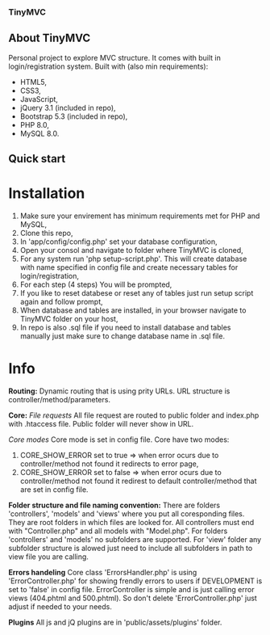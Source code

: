 ### TinyMVC

## About TinyMVC

Personal project to explore MVC structure. It comes with built in login/registration system. Built with (also min requirements):

- HTML5,
- CSS3,
- JavaScript,
- jQuery 3.1 (included in repo),
- Bootstrap 5.3 (included in repo),
- PHP 8.0,
- MySQL 8.0.

## Quick start

# Installation

1. Make sure your envirement has minimum requirements met for PHP and MySQL,
2. Clone this repo,
3. In 'app/config/config.php' set your database configuration,
4. Open your consol and navigate to folder where TinyMVC is cloned,
5. For any system run 'php setup-script.php'. This will create database with name specified in config file and create necessary tables for login/registration,
6. For each step (4 steps) You will be prompted,
7. If you like to reset databese or reset any of tables just run setup script again and follow prompt,
8. When database and tables are installed, in your browser navigate to TinyMVC folder on your host,
9. In repo is also .sql file if you need to install database and tables manually just make sure to change database name in .sql file.

# Info

**Routing:**
Dynamic routing that is using prity URLs. URL structure is controller/method/parameters.

**Core:**
_File requests_
All file request are routed to public folder and index.php with .htaccess file. Public folder will never show in URL.

_Core modes_
Core mode is set in config file. Core have two modes:

1.  CORE_SHOW_ERROR set to true => when error ocurs due to controller/method not found it redirects to error page,
2.  CORE_SHOW_ERROR set to false => when error ocurs due to controller/method not found it redirest to default controller/method that are set in config file.

**Folder structure and file naming convention:**
There are folders 'controllers', 'models' and 'views' where you put all coresponding files. They are root folders in which files are looked for. All controllers must end with "Controller.php" and all models with "Model.php". For folders 'controllers' and 'models' no subfolders are supported. For 'view' folder any subfolder structure is alowed just need to include all subfolders in path to view file you are calling.

**Errors handeling**
Core class 'ErrorsHandler.php' is using 'ErrorController.php' for showing frendly errors to users if DEVELOPMENT is set to 'false' in config file. ErrorController is simple and is just calling error views (404.phtml and 500.phtml). So don't delete 'ErrorController.php' just adjust if needed to your needs.

**Plugins**
All js and jQ plugins are in 'public/assets/plugins' folder.
